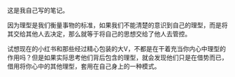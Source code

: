 这是我自己写的笔记。

因为理型是我们衡量事物的标准，如果我们不能清楚的意识到自己的理型，而是将其交给其他人去决定，那么就等于将自己的思想交给了他人去管控。

试想现在的小红书和那些经过精心包装的大V，不都是在干着充当你内心中理型的作用吗？但是如果实际思考他们背后包含的理型，就会发现他们只是在借势而已，借用将你心中的其他理型，套用在自己身上的一种模式。